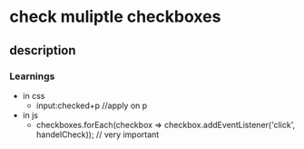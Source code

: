 # check muliptle checkboxes

## description


### Learnings
- in css 
    - input:checked+p  //apply on p 
- in js
    -  checkboxes.forEach(checkbox => checkbox.addEventListener('click', handelCheck)); // very important